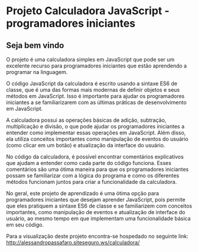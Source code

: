 # Projeto Calculadora JavaScript - programadores iniciantes

## Seja bem vindo

O projeto é uma calculadora simples em JavaScript que pode ser um excelente recurso para programadores iniciantes que estão aprendendo a programar na linguagem.

O código JavaScript da calculadora é escrito usando a sintaxe ES6 de classe, que é uma das formas mais modernas de definir objetos e seus métodos em JavaScript. Isso é importante para ajudar os programadores iniciantes a se familiarizarem com as últimas práticas de desenvolvimento em JavaScript.

A calculadora possui as operações básicas de adição, subtração, multiplicação e divisão, o que pode ajudar os programadores iniciantes a entender como implementar essas operações em JavaScript. Além disso, ela utiliza conceitos importantes como manipulação de eventos do usuário (como clicar em um botão) e atualização da interface do usuário.

No código da calculadora, é possível encontrar comentários explicativos que ajudam a entender como cada parte do código funciona. Esses comentários são uma ótima maneira para que os programadores iniciantes possam se familiarizar com a lógica do programa e como os diferentes métodos funcionam juntos para criar a funcionalidade da calculadora.

No geral, este projeto de aprendizado é uma ótima opção para programadores iniciantes que desejam aprender JavaScript, pois permite que eles pratiquem a sintaxe ES6 de classe e se familiarizem com conceitos importantes, como manipulação de eventos e atualização de interface do usuário, ao mesmo tempo em que implementam uma funcionalidade básica em seu código.

Para a visualização deste projeto
encontra-se hospedado no seguinte link:
http://alessandropassafaro.siteseguro.ws/calculadora/